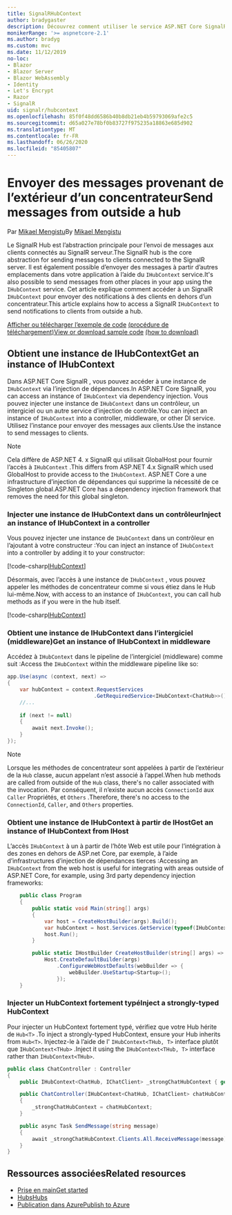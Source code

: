 ```yaml
---
title: SignalRHubContext
author: bradygaster
description: Découvrez comment utiliser le service ASP.NET Core SignalR HubContext pour envoyer des notifications à des clients en dehors d’un concentrateur.
monikerRange: '>= aspnetcore-2.1'
ms.author: bradyg
ms.custom: mvc
ms.date: 11/12/2019
no-loc:
- Blazor
- Blazor Server
- Blazor WebAssembly
- Identity
- Let's Encrypt
- Razor
- SignalR
uid: signalr/hubcontext
ms.openlocfilehash: 85f0f48dd6586b40b8db21eb4b59793069afe2c5
ms.sourcegitcommit: d65a027e78bf0b83727f975235a18863e685d902
ms.translationtype: MT
ms.contentlocale: fr-FR
ms.lasthandoff: 06/26/2020
ms.locfileid: "85405807"
---
```

# <a name="send-messages-from-outside-a-hub"></a><span data-ttu-id="8085a-103">Envoyer des messages provenant de l’extérieur d’un concentrateur</span><span class="sxs-lookup"><span data-stu-id="8085a-103">Send messages from outside a hub</span></span>

<span data-ttu-id="8085a-104">Par [Mikael Mengistu](https://twitter.com/MikaelM_12)</span><span class="sxs-lookup"><span data-stu-id="8085a-104">By [Mikael Mengistu](https://twitter.com/MikaelM_12)</span></span>

<span data-ttu-id="8085a-105">Le SignalR Hub est l’abstraction principale pour l’envoi de messages aux clients connectés au SignalR serveur.</span><span class="sxs-lookup"><span data-stu-id="8085a-105">The SignalR hub is the core abstraction for sending messages to clients connected to the SignalR server.</span></span> <span data-ttu-id="8085a-106">Il est également possible d’envoyer des messages à partir d’autres emplacements dans votre application à l’aide du `IHubContext` service.</span><span class="sxs-lookup"><span data-stu-id="8085a-106">It's also possible to send messages from other places in your app using the `IHubContext` service.</span></span> <span data-ttu-id="8085a-107">Cet article explique comment accéder à un SignalR `IHubContext` pour envoyer des notifications à des clients en dehors d’un concentrateur.</span><span class="sxs-lookup"><span data-stu-id="8085a-107">This article explains how to access a SignalR `IHubContext` to send notifications to clients from outside a hub.</span></span>

<span data-ttu-id="8085a-108">[Afficher ou télécharger l’exemple de code](https://github.com/dotnet/AspNetCore.Docs/tree/master/aspnetcore/signalr/hubcontext/sample/) [(procédure de téléchargement)](xref:index#how-to-download-a-sample)</span><span class="sxs-lookup"><span data-stu-id="8085a-108">[View or download sample code](https://github.com/dotnet/AspNetCore.Docs/tree/master/aspnetcore/signalr/hubcontext/sample/) [(how to download)](xref:index#how-to-download-a-sample)</span></span>

## <a name="get-an-instance-of-ihubcontext"></a><span data-ttu-id="8085a-109">Obtient une instance de IHubContext</span><span class="sxs-lookup"><span data-stu-id="8085a-109">Get an instance of IHubContext</span></span>

<span data-ttu-id="8085a-110">Dans ASP.NET Core SignalR , vous pouvez accéder à une instance de `IHubContext` via l’injection de dépendances.</span><span class="sxs-lookup"><span data-stu-id="8085a-110">In ASP.NET Core SignalR, you can access an instance of `IHubContext` via dependency injection.</span></span> <span data-ttu-id="8085a-111">Vous pouvez injecter une instance de `IHubContext` dans un contrôleur, un intergiciel ou un autre service d’injection de contrôle.</span><span class="sxs-lookup"><span data-stu-id="8085a-111">You can inject an instance of `IHubContext` into a controller, middleware, or other DI service.</span></span> <span data-ttu-id="8085a-112">Utilisez l’instance pour envoyer des messages aux clients.</span><span class="sxs-lookup"><span data-stu-id="8085a-112">Use the instance to send messages to clients.</span></span>

> [!NOTE]
> <span data-ttu-id="8085a-113">Cela diffère de ASP.NET 4. x SignalR qui utilisait GlobalHost pour fournir l’accès à `IHubContext` .</span><span class="sxs-lookup"><span data-stu-id="8085a-113">This differs from ASP.NET 4.x SignalR which used GlobalHost to provide access to the `IHubContext`.</span></span> <span data-ttu-id="8085a-114">ASP.NET Core a une infrastructure d’injection de dépendances qui supprime la nécessité de ce Singleton global.</span><span class="sxs-lookup"><span data-stu-id="8085a-114">ASP.NET Core has a dependency injection framework that removes the need for this global singleton.</span></span>

### <a name="inject-an-instance-of-ihubcontext-in-a-controller"></a><span data-ttu-id="8085a-115">Injecter une instance de IHubContext dans un contrôleur</span><span class="sxs-lookup"><span data-stu-id="8085a-115">Inject an instance of IHubContext in a controller</span></span>

<span data-ttu-id="8085a-116">Vous pouvez injecter une instance de `IHubContext` dans un contrôleur en l’ajoutant à votre constructeur :</span><span class="sxs-lookup"><span data-stu-id="8085a-116">You can inject an instance of `IHubContext` into a controller by adding it to your constructor:</span></span>

[!code-csharp[IHubContext](hubcontext/sample/Controllers/HomeController.cs?range=12-19,57)]

<span data-ttu-id="8085a-117">Désormais, avec l’accès à une instance de `IHubContext` , vous pouvez appeler les méthodes de concentrateur comme si vous étiez dans le Hub lui-même.</span><span class="sxs-lookup"><span data-stu-id="8085a-117">Now, with access to an instance of `IHubContext`, you can call hub methods as if you were in the hub itself.</span></span>

[!code-csharp[IHubContext](hubcontext/sample/Controllers/HomeController.cs?range=21-25)]

### <a name="get-an-instance-of-ihubcontext-in-middleware"></a><span data-ttu-id="8085a-118">Obtient une instance de IHubContext dans l’intergiciel (middleware)</span><span class="sxs-lookup"><span data-stu-id="8085a-118">Get an instance of IHubContext in middleware</span></span>

<span data-ttu-id="8085a-119">Accédez à `IHubContext` dans le pipeline de l’intergiciel (middleware) comme suit :</span><span class="sxs-lookup"><span data-stu-id="8085a-119">Access the `IHubContext` within the middleware pipeline like so:</span></span>

```csharp
app.Use(async (context, next) =>
{
    var hubContext = context.RequestServices
                            .GetRequiredService<IHubContext<ChatHub>>();
    //...
    
    if (next != null)
    {
        await next.Invoke();
    }
});
```

> [!NOTE]
> <span data-ttu-id="8085a-120">Lorsque les méthodes de concentrateur sont appelées à partir de l’extérieur de la `Hub` classe, aucun appelant n’est associé à l’appel.</span><span class="sxs-lookup"><span data-stu-id="8085a-120">When hub methods are called from outside of the `Hub` class, there's no caller associated with the invocation.</span></span> <span data-ttu-id="8085a-121">Par conséquent, il n’existe aucun accès `ConnectionId` aux `Caller` Propriétés, et `Others` .</span><span class="sxs-lookup"><span data-stu-id="8085a-121">Therefore, there's no access to the `ConnectionId`, `Caller`, and `Others` properties.</span></span>

### <a name="get-an-instance-of-ihubcontext-from-ihost"></a><span data-ttu-id="8085a-122">Obtient une instance de IHubContext à partir de IHost</span><span class="sxs-lookup"><span data-stu-id="8085a-122">Get an instance of IHubContext from IHost</span></span>

<span data-ttu-id="8085a-123">L’accès `IHubContext` à un à partir de l’hôte Web est utile pour l’intégration à des zones en dehors de ASP.net Core, par exemple, à l’aide d’infrastructures d’injection de dépendances tierces :</span><span class="sxs-lookup"><span data-stu-id="8085a-123">Accessing an `IHubContext` from the web host is useful for integrating with areas outside of ASP.NET Core, for example, using 3rd party dependency injection frameworks:</span></span>

```csharp
    public class Program
    {
        public static void Main(string[] args)
        {
            var host = CreateHostBuilder(args).Build();
            var hubContext = host.Services.GetService(typeof(IHubContext<ChatHub>));
            host.Run();
        }

        public static IHostBuilder CreateHostBuilder(string[] args) =>
            Host.CreateDefaultBuilder(args)
                .ConfigureWebHostDefaults(webBuilder => {
                    webBuilder.UseStartup<Startup>();
                });
    }
```

### <a name="inject-a-strongly-typed-hubcontext"></a><span data-ttu-id="8085a-124">Injecter un HubContext fortement typé</span><span class="sxs-lookup"><span data-stu-id="8085a-124">Inject a strongly-typed HubContext</span></span>

<span data-ttu-id="8085a-125">Pour injecter un HubContext fortement typé, vérifiez que votre Hub hérite de `Hub<T>` .</span><span class="sxs-lookup"><span data-stu-id="8085a-125">To inject a strongly-typed HubContext, ensure your Hub inherits from `Hub<T>`.</span></span> <span data-ttu-id="8085a-126">Injectez-le à l’aide de l' `IHubContext<THub, T>` interface plutôt que `IHubContext<THub>` .</span><span class="sxs-lookup"><span data-stu-id="8085a-126">Inject it using the `IHubContext<THub, T>` interface rather than `IHubContext<THub>`.</span></span>

```csharp
public class ChatController : Controller
{
    public IHubContext<ChatHub, IChatClient> _strongChatHubContext { get; }

    public ChatController(IHubContext<ChatHub, IChatClient> chatHubContext)
    {
        _strongChatHubContext = chatHubContext;
    }

    public async Task SendMessage(string message)
    {
        await _strongChatHubContext.Clients.All.ReceiveMessage(message);
    }
}
```

## <a name="related-resources"></a><span data-ttu-id="8085a-127">Ressources associées</span><span class="sxs-lookup"><span data-stu-id="8085a-127">Related resources</span></span>

* [<span data-ttu-id="8085a-128">Prise en main</span><span class="sxs-lookup"><span data-stu-id="8085a-128">Get started</span></span>](xref:tutorials/signalr)
* [<span data-ttu-id="8085a-129">Hubs</span><span class="sxs-lookup"><span data-stu-id="8085a-129">Hubs</span></span>](xref:signalr/hubs)
* [<span data-ttu-id="8085a-130">Publication dans Azure</span><span class="sxs-lookup"><span data-stu-id="8085a-130">Publish to Azure</span></span>](xref:signalr/publish-to-azure-web-app)
